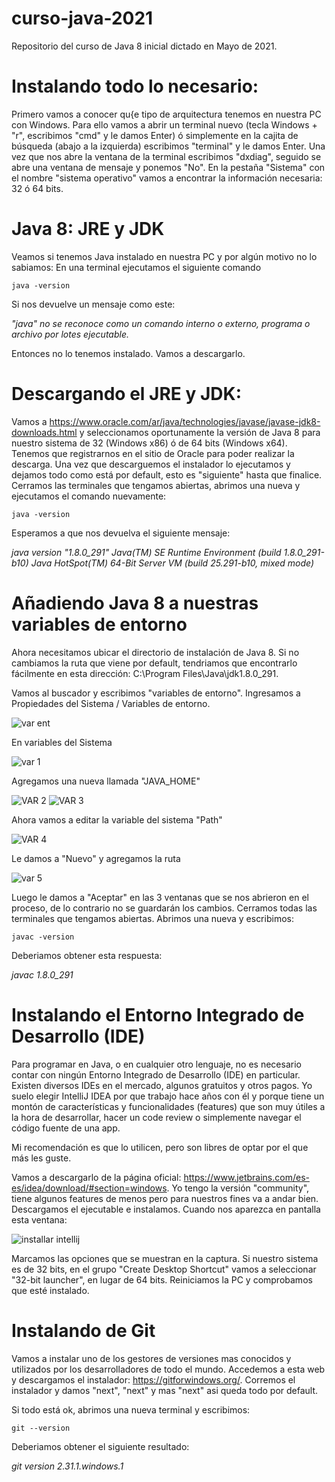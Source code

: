 # curso-java-2021
Repositorio del curso de Java 8 inicial dictado en Mayo de 2021.

# Instalando todo lo necesario:

Primero vamos a conocer qu{e tipo de arquitectura tenemos en nuestra PC con Windows. Para ello vamos a abrir un terminal nuevo (tecla Windows + "r", escribimos "cmd" y le damos Enter) ó simplemente en la cajita de búsqueda (abajo a la izquierda) escribimos "terminal" y le damos Enter.
Una vez que nos abre la ventana de la terminal escribimos "dxdiag", seguido se abre una ventana de mensaje y ponemos "No". En la pestaña "Sistema" con el nombre "sistema operativo" vamos a encontrar la información necesaria: 32 ó 64 bits.

# Java 8: JRE y JDK
Veamos si tenemos Java instalado en nuestra PC y por algún motivo no lo sabiamos:
En una terminal ejecutamos el siguiente comando
```
java -version
```
Si nos devuelve un mensaje como este: 

*"java" no se reconoce como un comando interno o externo,
programa o archivo por lotes ejecutable.*

Entonces no lo tenemos instalado. Vamos a descargarlo.

# Descargando el JRE y JDK:
Vamos a https://www.oracle.com/ar/java/technologies/javase/javase-jdk8-downloads.html y seleccionamos oportunamente la versión de Java 8 para nuestro sistema de 32 (Windows x86) ó de 64 bits (Windows x64). Tenemos que registrarnos en el sitio de Oracle para poder realizar la descarga. 
Una vez que descarguemos el instalador lo ejecutamos y dejamos todo como está por default, esto es "siguiente" hasta que finalice.
Cerramos las terminales que tengamos abiertas, abrimos una nueva y ejecutamos el comando nuevamente:

```
java -version
```
Esperamos a que nos devuelva el siguiente mensaje: 

*java version "1.8.0_291"
Java(TM) SE Runtime Environment (build 1.8.0_291-b10)
Java HotSpot(TM) 64-Bit Server VM (build 25.291-b10, mixed mode)*

# Añadiendo Java 8 a nuestras variables de entorno
Ahora necesitamos ubicar el directorio de instalación de Java 8. Si no cambiamos la ruta que viene por default, tendriamos que encontrarlo fácilmente en esta dirección: C:\Program Files\Java\jdk1.8.0_291.

Vamos al buscador y escribimos "variables de entorno". Ingresamos a Propiedades del Sistema / Variables de entorno.

![var ent](https://user-images.githubusercontent.com/38332862/117712388-a1150c80-b1aa-11eb-8245-21f34163c664.PNG)

En variables del Sistema

![var 1](https://user-images.githubusercontent.com/38332862/117713488-19c89880-b1ac-11eb-9ee9-7f52835ada49.PNG)

Agregamos una nueva llamada "JAVA_HOME"

![VAR 2](https://user-images.githubusercontent.com/38332862/117713533-2947e180-b1ac-11eb-8268-1b4381e3fb05.PNG)
![VAR 3](https://user-images.githubusercontent.com/38332862/117713556-3238b300-b1ac-11eb-84b2-e1adb2501166.PNG)

Ahora vamos a editar la variable del sistema "Path"

![VAR 4](https://user-images.githubusercontent.com/38332862/117713628-48467380-b1ac-11eb-9a29-ff21cc8a739d.PNG)

Le damos a "Nuevo" y agregamos la ruta

![var 5](https://user-images.githubusercontent.com/38332862/117713642-4b416400-b1ac-11eb-9150-ccad4c9bb6b5.PNG)

Luego le damos a "Aceptar" en las 3 ventanas que se nos abrieron en el proceso, de lo contrario no se guardarán los cambios.
Cerramos todas las terminales que tengamos abiertas. Abrimos una nueva y escribimos:

```
javac -version
```

Deberiamos obtener esta respuesta:

*javac 1.8.0_291*


# Instalando el Entorno Integrado de Desarrollo (IDE)
Para programar en Java, o en cualquier otro lenguaje, no es necesario contar con ningún Entorno Integrado de Desarrollo (IDE) en particular. Existen diversos IDEs en el mercado, algunos gratuitos y otros pagos. Yo suelo elegir IntelliJ IDEA por que trabajo hace años con él y porque tiene un montón de características y funcionalidades (features) que son muy útiles a la hora de desarrollar, hacer un code review o simplemente navegar el código fuente de una app.

Mi recomendación es que lo utilicen, pero son libres de optar por el que más les guste.

Vamos a descargarlo de la página oficial: https://www.jetbrains.com/es-es/idea/download/#section=windows. Yo tengo la versión "community", tiene algunos features de menos pero para nuestros fines va a andar bien. Descargamos el ejecutable e instalamos. Cuando nos aparezca en pantalla esta ventana:

![installar intellij](https://user-images.githubusercontent.com/38332862/117705110-01ec1700-b1a2-11eb-82da-7463440544a9.PNG)

Marcamos las opciones que se muestran en la captura. 
Si nuestro sistema es de 32 bits, en el grupo "Create Desktop Shortcut" vamos a seleccionar "32-bit launcher", en lugar de 64 bits. Reiniciamos la PC y comprobamos que esté instalado.


# Instalando de Git
Vamos a instalar uno de los gestores de versiones mas conocidos y utilizados por los desarrolladores de todo el mundo.
Accedemos a esta web y descargamos el instalador: https://gitforwindows.org/.
Corremos el instalador y damos "next", "next" y mas "next" asi queda todo por default.

Si todo está ok, abrimos una nueva terminal y escribimos:

```
git --version
```
Deberiamos obtener el siguiente resultado:

*git version 2.31.1.windows.1*





